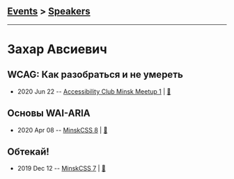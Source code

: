 ## [Events](../README.md) > [Speakers](../speakers.md)
---

# Захар Авсиевич

## WCAG: Как разобраться и не умереть
- 2020 Jun 22 -- [Accessibility Club Minsk Meetup 1](https://youtu.be/G74m6225RMQ)  | [:notebook:](https://zavsievich.github.io/wcag-presentation/)  
## Основы WAI-ARIA
- 2020 Apr 08 -- [MinskCSS 8](https://youtu.be/BRbR0wXhO38?t=3394)  | [:notebook:](https://zavsievich.github.io/ARIA)  
## Обтекай!
- 2019 Dec 12 -- [MinskCSS 7](https://www.youtube.com/watch?v=xQePyj_wwEQ)  | [:notebook:](https://zavsievich.github.io/FloatPres/)  
